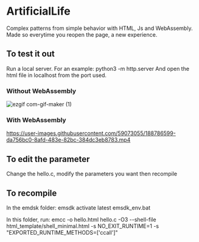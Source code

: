 # ArtificialLife
Complex patterns from simple behavior with HTML, Js and WebAssembly. Made so everytime you reopen the page, a new experience.

## To test it out

Run a local server. For an example:
python3 -m http.server
And open the html file in localhost from the port used.

### Without WebAssembly
![ezgif com-gif-maker (1)](https://user-images.githubusercontent.com/59073055/188787111-2507b285-cafa-4034-b816-3bbe69018ff7.gif)
### With WebAssembly
https://user-images.githubusercontent.com/59073055/188786599-da756bc0-8afd-483e-82bc-384dc3eb8783.mp4
## To edit the parameter
Change the hello.c, modify the parameters you want then recompile

## To recompile

In the emdsk folder:
emsdk activate latest
emsdk_env.bat

In this folder, run:
emcc -o hello.html hello.c -O3 --shell-file html_template/shell_minimal.html -s NO_EXIT_RUNTIME=1 -s "EXPORTED_RUNTIME_METHODS=['ccall']"
